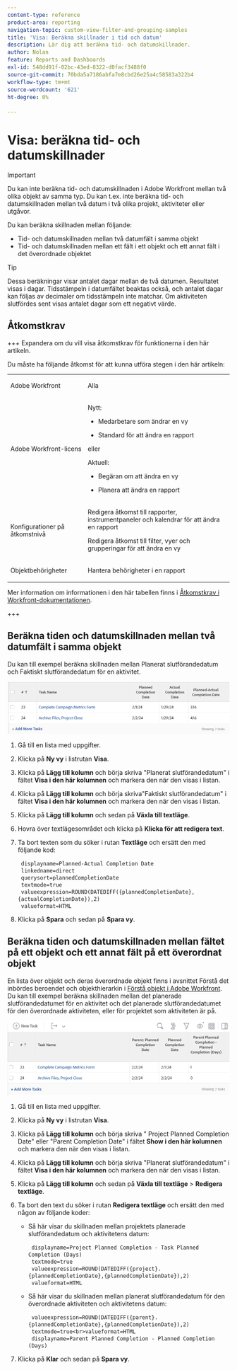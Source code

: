 ```yaml
---
content-type: reference
product-area: reporting
navigation-topic: custom-view-filter-and-grouping-samples
title: 'Visa: Beräkna skillnader i tid och datum'
description: Lär dig att beräkna tid- och datumskillnader.
author: Nolan
feature: Reports and Dashboards
exl-id: 548dd91f-02bc-43ed-8322-d0facf3488f0
source-git-commit: 70bda5a7186abfa7e8cbd26e25a4c58583a322b4
workflow-type: tm+mt
source-wordcount: '621'
ht-degree: 0%

---
```


# Visa: beräkna tid- och datumskillnader

<!-- Audited: 11/2024 -->

>[!IMPORTANT]
>
>Du kan inte beräkna tid- och datumskillnaden i Adobe Workfront mellan två olika objekt av samma typ. Du kan t.ex. inte beräkna tid- och datumskillnaden mellan två datum i två olika projekt, aktiviteter eller utgåvor.

Du kan beräkna skillnaden mellan följande:

* Tid- och datumskillnaden mellan två datumfält i samma objekt
* Tid- och datumskillnaden mellan ett fält i ett objekt och ett annat fält i det överordnade objektet

>[!TIP]
>
>Dessa beräkningar visar antalet dagar mellan de två datumen. Resultatet visas i dagar. Tidsstämpeln i datumfältet beaktas också, och antalet dagar kan följas av decimaler om tidsstämpeln inte matchar. Om aktiviteten slutfördes sent visas antalet dagar som ett negativt värde.

## Åtkomstkrav

+++ Expandera om du vill visa åtkomstkrav för funktionerna i den här artikeln.

Du måste ha följande åtkomst för att kunna utföra stegen i den här artikeln:

<table style="table-layout:auto"> 
 <col> 
 <col> 
 <tbody> 
  <tr> 
   <td role="rowheader">Adobe Workfront</td> 
   <td> <p>Alla</p> </td> 
  </tr> 
  <tr> 
   <td role="rowheader">Adobe Workfront-licens</td> 
   <td> <p>Nytt: </p><ul><li><p>Medarbetare som ändrar en vy </p></li><li>
   <p>Standard för att ändra en rapport</p></li></ul><p>eller</p><p>Aktuell:</p><ul><li><p>Begäran om att ändra en vy </p></li><li>
   <p>Planera att ändra en rapport</p> </li><ul></td> 
  </tr> 
  <tr> 
   <td role="rowheader">Konfigurationer på åtkomstnivå</td> 
   <td> <p>Redigera åtkomst till rapporter, instrumentpaneler och kalendrar för att ändra en rapport</p> <p>Redigera åtkomst till filter, vyer och grupperingar för att ändra en vy</p> </td> 
  </tr>  
  <tr> 
   <td role="rowheader">Objektbehörigheter</td> 
   <td> <p>Hantera behörigheter i en rapport</p>  </td> 
  </tr> 
 </tbody> 
</table>

Mer information om informationen i den här tabellen finns i [Åtkomstkrav i Workfront-dokumentationen](/help/quicksilver/administration-and-setup/add-users/access-levels-and-object-permissions/access-level-requirements-in-documentation.md).

+++

## Beräkna tiden och datumskillnaden mellan två datumfält i samma objekt

Du kan till exempel beräkna skillnaden mellan Planerat slutförandedatum och Faktiskt slutförandedatum för en aktivitet.

![Visa datumskillnad](assets/view-planned-actual-completion-dates-datediff-column-new.png)

1. Gå till en lista med uppgifter.
1. Klicka på **Ny vy** i listrutan **Visa**.

1. Klicka på **Lägg till kolumn** och börja skriva &quot;Planerat slutförandedatum&quot; i fältet **Visa i den här kolumnen** och markera den när den visas i listan.

1. Klicka på **Lägg till kolumn** och börja skriva&quot;Faktiskt slutförandedatum&quot; i fältet **Visa i den här kolumnen** och markera den när den visas i listan.

1. Klicka på **Lägg till kolumn** och sedan på **Växla till textläge**.

1. Hovra över textlägesområdet och klicka på **Klicka för att redigera text**.
1. Ta bort texten som du söker i rutan **Textläge** och ersätt den med följande kod:

   ```
    displayname=Planned-Actual Completion Date
    linkedname=direct
    querysort=plannedCompletionDate
    textmode=true
    valueexpression=ROUND(DATEDIFF({plannedCompletionDate},{actualCompletionDate}),2)
    valueformat=HTML
   ```

1. Klicka på **Spara** och sedan på **Spara vy**.

## Beräkna tiden och datumskillnaden mellan fältet på ett objekt och ett annat fält på ett överordnat objekt

En lista över objekt och deras överordnade objekt finns i avsnittet Förstå det inbördes beroendet och objekthierarkin i [Förstå objekt i Adobe Workfront](../../../workfront-basics/navigate-workfront/workfront-navigation/understand-objects.md).\
Du kan till exempel beräkna skillnaden mellan det planerade slutförandedatumet för en aktivitet och det planerade slutförandedatumet för den överordnade aktiviteten, eller för projektet som aktiviteten är på.

![Visa datumskillnad för planerat slutförande](assets/view-project-planned-task-planned-completion-dates-datediff-column-new.png)

1. Gå till en lista med uppgifter.
1. Klicka på **Ny vy** i listrutan **Visa**.

1. Klicka på **Lägg till kolumn** och börja skriva &quot; Project Planned Completion Date&quot; eller &quot;Parent Completion Date&quot; i fältet **Show i den här kolumnen** och markera den när den visas i listan.

1. Klicka på **Lägg till kolumn** och börja skriva &quot;Planerat slutförandedatum&quot; i fältet **Visa i den här kolumnen** och markera den när den visas i listan.

1. Klicka på **Lägg till kolumn** och sedan på **Växla till textläge** > **Redigera textläge**.
1. Ta bort den text du söker i rutan **Redigera textläge** och ersätt den med någon av följande koder:

   * Så här visar du skillnaden mellan projektets planerade slutförandedatum och aktivitetens datum:

     ```
      displayname=Project Planned Completion - Task Planned Completion (Days)
      textmode=true
      valueexpression=ROUND(DATEDIFF({project}.{plannedCompletionDate},{plannedCompletionDate}),2)
      valueformat=HTML
     ```

   * Så här visar du skillnaden mellan planerat slutförandedatum för den överordnade aktiviteten och aktivitetens datum:

     ```
      valueexpression=ROUND(DATEDIFF({parent}.{plannedCompletionDate},{plannedCompletionDate}),2)
      textmode=true<br>valueformat=HTML
      displayname=Parent Planned Completion - Planned Completion (Days)
     ```

1. Klicka på **Klar** och sedan på **Spara vy**.
